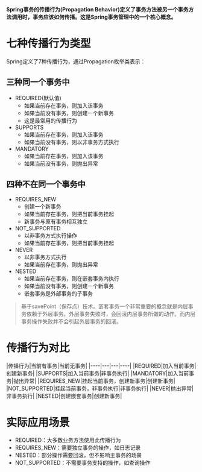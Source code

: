 **Spring事务的传播行为(Propagation Behavior)定义了事务方法被另一个事务方法调用时，事务应该如何传播。这是Spring事务管理中的一个核心概念。**

# 七种传播行为类型
Spring定义了7种传播行为，通过Propagation枚举类表示：
## 三种同一个事务中
* REQUIRED(默认值)
  * 如果当前存在事务，则加入该事务
  * 如果当前没有事务，则创建一个新事务
  * 这是最常用的传播行为
* SUPPORTS
  * 如果当前存在事务，则加入该事务
  * 如果当前没有事务，则以非事务方式执行
* MANDATORY
  * 如果当前存在事务，则加入该事务
  * 如果当前没有事务，则抛出异常
## 四种不在同一个事务中
* REQUIRES_NEW
  * 创建一个新事务
  * 如果当前存在事务，则把当前事务挂起
  * 新事务与原有事务相互独立
* NOT_SUPPORTED
  * 以非事务方式执行操作
  * 如果当前存在事务，则把当前事务挂起
* NEVER
  * 以非事务方式执行
  * 如果当前存在事务，则抛出异常
* NESTED
  * 如果当前存在事务，则在嵌套事务内执行
  * 如果当前没有事务，则创建一个新事务
  * 嵌套事务是外部事务的子事务
>基于savePoint（保存点）技术。嵌套事务一个非常重要的概念就是内层事务依赖于外层事务。外层事务失败时，会回滚内层事务所做的动作。而内层事务操作失败并不会引起外层事务的回滚。

# 传播行为对比
|传播行为|当前有事务|当前无事务|
|----|---|---|----|
|REQUIRED|加入当前事务|创建新事务|
|SUPPORTS|加入当前事务|非事务执行|
|MANDATORY|加入当前事务|抛出异常|
|REQUIRES_NEW|挂起当前事务，创建新事务|创建新事务|
|NOT_SUPPORTED|挂起当前事务，非事务执行|非事务执行|
|NEVER|抛出异常|非事务执行|
|NESTED|创建嵌套事务|创建新事务|
# 实际应用场景
* REQUIRED：大多数业务方法使用此传播行为
* REQUIRES_NEW：需要独立事务的操作，如日志记录
* NESTED：部分操作需要回滚，但不影响主事务的场景
* NOT_SUPPORTED：不需要事务支持的操作，如查询操作
